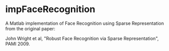 # impFaceRecognition

A Matlab implementation of Face Recognition using Sparse Representation from the original paper:

John Wright et al, "Robust Face Recognition via Sparse Representation", PAMI 2009.
